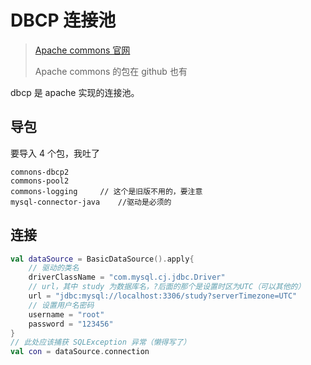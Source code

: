 # DBCP 连接池

> [Apache commons 官网](https://commons.apache.org/downloads/index.html)
>
> Apache commons 的包在 github 也有

dbcp 是 apache 实现的连接池。

## 导包

要导入 4 个包，我吐了

```note
comnons-dbcp2		
commons-pool2
commons-logging		// 这个是旧版不用的，要注意
mysql-connector-java	//驱动是必须的
```



## 连接

```kotlin
val dataSource = BasicDataSource().apply{
    // 驱动的类名
    driverClassName = "com.mysql.cj.jdbc.Driver"
    // url，其中 study 为数据库名，?后面的那个是设置时区为UTC（可以其他的）
	url = "jdbc:mysql://localhost:3306/study?serverTimezone=UTC"
    // 设置用户名密码
    username = "root"
    password = "123456"
}
// 此处应该捕获 SQLException 异常（懒得写了）
val con = dataSource.connection
```

